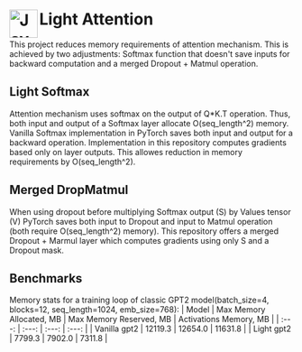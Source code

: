 # <img align="left" alt="Java" width="50px" src="https://cdn-icons.flaticon.com/png/512/2593/premium/2593389.png?token=exp=1647305057~hmac=211ad2e4848663544b142e4946dc8269"/> Light Attention

This project reduces memory requirements of attention mechanism. This is achieved by two adjustments: Softmax function that doesn't save inputs for backward computation and a merged Dropout + Matmul operation.

## Light Softmax
Attention mechanism uses softmax on the output of Q*K.T operation. Thus, both input and output of a Softmax layer allocate O(seq_length^2) memory. 
Vanilla Softmax implementation in PyTorch saves both input and output for a backward operation. 
Implementation in this repository computes gradients based only on layer outputs. This allowes reduction in memory requirements by O(seq_length^2).

## Merged DropMatmul
When using dropout before multiplying Softmax output (S) by Values tensor (V) PyTorch saves both input to Dropout and input to Matmul operation (both require O(seq_length^2) memory). This repository offers a merged Dropout + Marmul layer which computes gradients using only S and a Dropout mask. 

## Benchmarks
Memory stats for a training loop of classic GPT2 model(batch_size=4, blocks=12, seq_length=1024, emb_size=768):
| Model  | Max Memory Allocated, MB | Max Memory Reserved, MB | Activations Memory, MB |
|  :---:  |  :---:  |  :---:  |  :---:  |
| Vanilla gpt2  | 12119.3 | 12654.0 | 11631.8 |
| Light gpt2  | 7799.3 | 7902.0 |  7311.8 |
